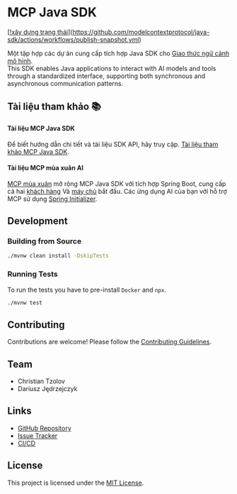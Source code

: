 # MCP Java SDK
[[!xây dựng trạng thái](https://github.com/modelcontextprotocol/java-sdk/actions/workflows/publish-snapshot.yml/badge.svg)](https://github.com/modelcontextprotocol/java-sdk/actions/workflows/publish-snapshot.yml)

Một tập hợp các dự án cung cấp tích hợp Java SDK cho  [Giao thức ngữ cảnh mô hình](https://modelcontextprotocol.org/docs/concepts/architecture).  
This SDK enables Java applications to interact with AI models and tools through a standardized interface, supporting both synchronous and asynchronous communication patterns.

## Tài liệu tham khảo 📚 

#### Tài liệu MCP Java SDK
Để biết hướng dẫn chi tiết và tài liệu SDK API, hãy truy cập.  [Tài liệu tham khảo MCP Java SDK](https://modelcontextprotocol.io/sdk/java/mcp-overview).

#### Tài liệu MCP mùa xuân AI
[MCP mùa xuân](https://docs.spring.io/spring-ai/reference/api/mcp/mcp-overview.html)    mở rộng MCP Java SDK với tích hợp Spring Boot, cung cấp cả hai    [khách hàng](https://docs.spring.io/spring-ai/reference/api/mcp/mcp-client-boot-starter-docs.html)    Và    [máy chủ](https://docs.spring.io/spring-ai/reference/api/mcp/mcp-server-boot-starter-docs.html)    bắt đầu. Các ứng dụng AI của bạn với hỗ trợ MCP sử dụng    [Spring Initializer](https://start.spring.io).

## Development

### Building from Source

```bash
./mvnw clean install -DskipTests
```

### Running Tests

To run the tests you have to pre-install `Docker` and `npx`.

```bash
./mvnw test
```

## Contributing

Contributions are welcome!
Please follow the [Contributing Guidelines](CONTRIBUTING.md).

## Team

- Christian Tzolov
- Dariusz Jędrzejczyk

## Links

- [GitHub Repository](https://github.com/modelcontextprotocol/java-sdk)
- [Issue Tracker](https://github.com/modelcontextprotocol/java-sdk/issues)
- [CI/CD](https://github.com/modelcontextprotocol/java-sdk/actions)

## License

This project is licensed under the [MIT License](LICENSE).

